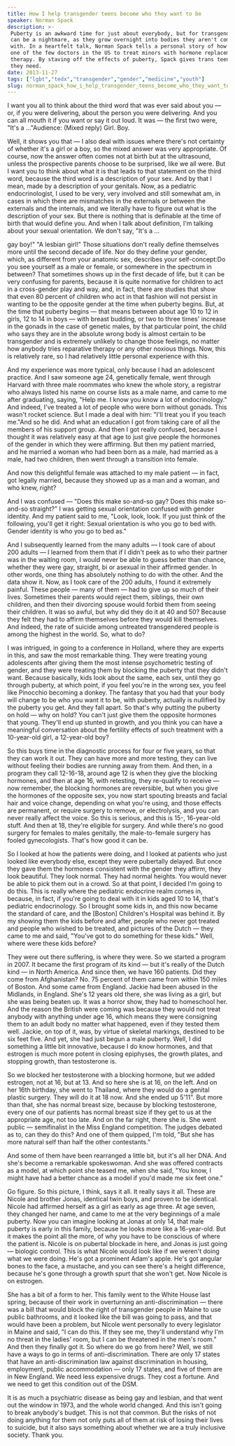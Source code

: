 ```yaml
---
title: How I help transgender teens become who they want to be
speaker: Norman Spack
description: >-
 Puberty is an awkward time for just about everybody, but for transgender teens it
 can be a nightmare, as they grow overnight into bodies they aren't comfortable
 with. In a heartfelt talk, Norman Spack tells a personal story of how he became
 one of the few doctors in the US to treat minors with hormone replacement
 therapy. By staving off the effects of puberty, Spack gives trans teens the time
 they need.
date: 2013-11-27
tags: ["lgbt","tedx","transgender","gender","medicine","youth"]
slug: norman_spack_how_i_help_transgender_teens_become_who_they_want_to_be
---
```


I want you all to think about the third word that was ever said about you — or, if you
were delivering, about the person you were delivering. And you can all mouth it if you
want or say it out loud. It was — the first two were, "It's a ..."Audience: (Mixed reply)
Girl. Boy.

Well, it shows you that — I also deal with issues where there's not certainty of whether
it's a girl or a boy, so the mixed answer was very appropriate. Of course, now the answer
often comes not at birth but at the ultrasound, unless the prospective parents choose to
be surprised, like we all were. But I want you to think about what it is that leads to that
statement on the third word, because the third word is a description of your sex. And by
that I mean, made by a description of your genitals. Now, as a pediatric endocrinologist,
I used to be very, very involved and still somewhat am, in cases in which there are
mismatches in the externals or between the externals and the internals, and we literally
have to figure out what is the description of your sex. But there is nothing that is
definable at the time of birth that would define you. And when I talk about definition,
I'm talking about your sexual orientation. We don't say, "It's a ...

gay boy!" "A lesbian girl!" Those situations don't really define themselves more until the
second decade of life. Nor do they define your gender, which, as different from your
anatomic sex, describes your self-concept:Do you see yourself as a male or female, or
somewhere in the spectrum in between? That sometimes shows up in the first decade of life,
but it can be very confusing for parents, because it is quite normative for children to
act in a cross-gender play and way, and, in fact, there are studies that show that even 80
percent of children who act in that fashion will not persist in wanting to be the opposite
gender at the time when puberty begins. But, at the time that puberty begins — that means
between about age 10 to 12 in girls, 12 to 14 in boys — with breast budding, or two to
three times' increase in the gonads in the case of genetic males, by that particular
point, the child who says they are in the absolute wrong body is almost certain to be
transgender and is extremely unlikely to change those feelings, no matter how anybody
tries reparative therapy or any other noxious things. Now, this is relatively rare, so I
had relatively little personal experience with this.

And my experience was more typical, only because I had an adolescent practice. And I saw
someone age 24, genetically female, went through Harvard with three male roommates who
knew the whole story, a registrar who always listed his name on course lists as a male
name, and came to me after graduating, saying, "Help me. I know you know a lot of
endocrinology." And indeed, I've treated a lot of people who were born without gonads.
This wasn't rocket science. But I made a deal with him: "I'll treat you if you teach
me."And so he did. And what an education I got from taking care of all the members of his
support group. And then I got really confused, because I thought it was relatively easy at
that age to just give people the hormones of the gender in which they were affirming. But
then my patient married, and he married a woman who had been born as a male, had married
as a male, had two children, then went through a transition into female.

And now this delightful female was attached to my male patient — in fact, got legally
married, because they showed up as a man and a woman, and who knew, right?

And I was confused — "Does this make so-and-so gay? Does this make so-and-so straight?" I
was getting sexual orientation confused with gender identity. And my patient said to me,
"Look, look, look. If you just think of the following, you'll get it right: Sexual
orientation is who you go to bed with. Gender identity is who you go to bed
as."

And I subsequently learned from the many adults — I took care of about 200 adults — I
learned from them that if I didn't peek as to who their partner was in the waiting room, I
would never be able to guess better than chance, whether they were gay, straight, bi or
asexual in their affirmed gender. In other words, one thing has absolutely nothing to do
with the other. And the data show it. Now, as I took care of the 200 adults, I found it
extremely painful. These people — many of them — had to give up so much of their lives.
Sometimes their parents would reject them, siblings, their own children, and then their
divorcing spouse would forbid them from seeing their children. It was so awful, but why
did they do it at 40 and 50? Because they felt they had to affirm themselves before they
would kill themselves. And indeed, the rate of suicide among untreated transgendered
people is among the highest in the world. So, what to do?

I was intrigued, in going to a conference in Holland, where they are experts in this, and
saw the most remarkable thing. They were treating young adolescents after giving them the
most intense psychometric testing of gender, and they were treating them by blocking the
puberty that they didn't want. Because basically, kids look about the same, each sex,
until they go through puberty, at which point, if you feel you're in the wrong sex, you
feel like Pinocchio becoming a donkey. The fantasy that you had that your body will change
to be who you want it to be, with puberty, actually is nullified by the puberty you get.
And they fall apart. So that's why putting the puberty on hold — why on hold? You can't
just give them the opposite hormones that young. They'll end up stunted in growth, and you
think you can have a meaningful conversation about the fertility effects of such treatment
with a 10-year-old girl, a 12-year-old boy?

So this buys time in the diagnostic process for four or five years, so that they can work
it out. They can have more and more testing, they can live without feeling their bodies
are running away from them. And then, in a program they call 12-16-18, around age 12 is
when they give the blocking hormones, and then at age 16, with retesting, they re-qualify
to receive — now remember, the blocking hormones are reversible, but when you give the
hormones of the opposite sex, you now start spouting breasts and facial hair and voice
change, depending on what you're using, and those effects are permanent, or require
surgery to remove, or electrolysis, and you can never really affect the voice. So this is
serious, and this is 15-, 16-year-old stuff. And then at 18, they're eligible for surgery.
And while there's no good surgery for females to males genitally, the male-to-female
surgery has fooled gynecologists. That's how good it can be.

So I looked at how the patients were doing, and I looked at patients who just looked like
everybody else, except they were pubertally delayed. But once they gave them the hormones
consistent with the gender they affirm, they look beautiful. They look normal. They had
normal heights. You would never be able to pick them out in a crowd. So at that point, I
decided I'm going to do this. This is really where the pediatric endocrine realm comes in,
because, in fact, if you're going to deal with it in kids aged 10 to 14, that's pediatric
endocrinology. So I brought some kids in, and this now became the standard of care, and
the [Boston] Children's Hospital was behind it. By my showing them the kids before and
after, people who never got treated and people who wished to be treated, and pictures of
the Dutch — they came to me and said, "You've got to do something for these kids." Well,
where were these kids before?

They were out there suffering, is where they were. So we started a program in 2007. It
became the first program of its kind — but it's really of the Dutch kind — in North
America. And since then, we have 160 patients. Did they come from Afghanistan? No. 75
percent of them came from within 150 miles of Boston. And some came from England. Jackie
had been abused in the Midlands, in England. She's 12 years old there, she was living as a
girl, but she was being beaten up. It was a horror show, they had to homeschool her. And
the reason the British were coming was because they would not treat anybody with anything
under age 16, which means they were consigning them to an adult body no matter what
happened, even if they tested them well. Jackie, on top of it, was, by virtue of skeletal
markings, destined to be six feet five. And yet, she had just begun a male puberty. Well, I
did something a little bit innovative, because I do know hormones, and that estrogen is
much more potent in closing epiphyses, the growth plates, and stopping growth, than
testosterone is.

So we blocked her testosterone with a blocking hormone, but we added estrogen, not at 16,
but at 13. And so here she is at 16, on the left. And on her 16th birthday, she went to
Thailand, where they would do a genital plastic surgery. They will do it at 18 now. And
she ended up 5'11". But more than that, she has normal breast size, because by blocking
testosterone, every one of our patients has normal breast size if they get to us at the
appropriate age, not too late. And on the far right, there she is. She went public —
semifinalist in the Miss England competition. The judges debated as to, can they do this?
And one of them quipped, I'm told, "But she has more natural self than half the other
contestants."

And some of them have been rearranged a little bit, but it's all her DNA. And she's become
a remarkable spokeswoman. And she was offered contracts as a model, at which point she
teased me, when she said, "You know, I might have had a better chance as a model if you'd
made me six feet one."

Go figure. So this picture, I think, says it all. It really says it all. These are Nicole
and brother Jonas, identical twin boys, and proven to be identical. Nicole had affirmed
herself as a girl as early as age three. At age seven, they changed her name, and came to
me at the very beginnings of a male puberty. Now you can imagine looking at Jonas at only
14, that male puberty is early in this family, because he looks more like a 16-year-old.
But it makes the point all the more, of why you have to be conscious of where the patient
is. Nicole is on pubertal blockade in here, and Jonas is just going — biologic control.
This is what Nicole would look like if we weren't doing what we were doing. He's got a
prominent Adam's apple. He's got angular bones to the face, a mustache, and you can see
there's a height difference, because he's gone through a growth spurt that she won't get.
Now Nicole is on estrogen.

She has a bit of a form to her. This family went to the White House last spring, because of
their work in overturning an anti-discrimination — there was a bill that would block the
right of transgender people in Maine to use public bathrooms, and it looked like the bill
was going to pass, and that would have been a problem, but Nicole went personally to every
legislator in Maine and said, "I can do this. If they see me, they'll understand why I'm
no threat in the ladies' room, but I can be threatened in the men's room." And then they
finally got it. So where do we go from here? Well, we still have a ways to go in terms of
anti-discrimination. There are only 17 states that have an anti-discrimination law against
discrimination in housing, employment, public accommodation — only 17 states, and five of
them are in New England. We need less expensive drugs. They cost a fortune. And we need to
get this condition out of the DSM.

It is as much a psychiatric disease as being gay and lesbian, and that went out the window
in 1973, and the whole world changed. And this isn't going to break anybody's budget. This
is not that common. But the risks of not doing anything for them not only puts all of them
at risk of losing their lives to suicide, but it also says something about whether we are
a truly inclusive society. Thank you.

<!--
ad_duration=3.33
event="TEDxBeaconStreet"
external_start_time=0
intro_duration=11.82
is_subtitle_required="False"
is_talk_featured="True"
language="en"
language_swap="False"
native_language="en"
number_of_related_talks=6
number_of_speakers=1
number_of_subtitled_videos=27
number_of_tags=6
number_of_talk_download_languages=27
number_of_talk_more_resources=0
number_of_talk_recommendations=0
number_of_talks_take_actions=0
post_ad_duration=0.83
published_timestamp="2014-04-16 15:10:48"
recording_date="2013-11-27"
speaker_description="Endocrinologist"
speaker_is_published=1
speaker_name="Norman Spack"
talk_name="How I help transgender teens become who they want to be"
talks_tags=["lgbt","tedx","transgender","gender","medicine","youth"]
url_audio="https://download.ted.com/talks/NormanSpack_2013X.mp3?apikey=acme-roadrunner"
url_photo_speaker="https://pe.tedcdn.com/images/ted/12662a546df0ffd9ef3c3d1c1f66348220b77d03_254x191.jpg"
url_photo_talk="https://pe.tedcdn.com/images/ted/9d7bfaf05eb8db41669899c672760c53595bad38_1600x1200.jpg"
url_webpage="https://www.ted.com/talks/norman_spack_how_i_help_transgender_teens_become_who_they_want_to_be"
video_type_name="TEDx Talk"
-->